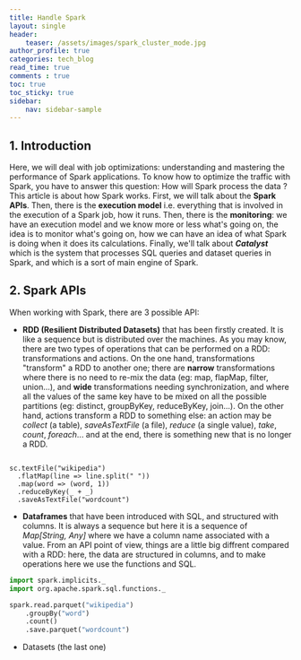 ```yaml
---
title: Handle Spark
layout: single
header:
    teaser: /assets/images/spark_cluster_mode.jpg
author_profile: true
categories: tech_blog
read_time: true
comments : true
toc: true
toc_sticky: true
sidebar:
    nav: sidebar-sample
---
```


## 1. Introduction

Here, we will deal with job optimizations: understanding and mastering the performance of Spark applications. To know how to optimize the traffic with Spark, you have to answer this question: How will Spark process the data ? This article is about how Spark works.
First, we will talk about the **Spark APIs**. Then, there is the **execution model** i.e. everything that is involved in the execution of a Spark job, how it runs. Then, there is the **monitoring**: we have an execution model and we know more or less what's going on, the idea is to monitor what's going on, how we can have an idea of what Spark is doing when it does its calculations. Finally, we'll talk about ***Catalyst*** which is the system that processes SQL queries and dataset queries in Spark, and which is a sort of main engine of Spark.

## 2. Spark APIs

When working with Spark, there are 3 possible API:

- **RDD (Resilient Distributed Datasets)** that has been firstly created. It is like a
sequence but is distributed over the machines. As you may know, there are two types of operations that can be performed on a RDD: transformations and actions. On the one hand, transformations "transform" a RDD to another one; there are **narrow** transformations where there is no need to re-mix the data (eg: map, flapMap, filter, union...), and **wide** transformations needing synchronization, and where all the values of the same key have to be mixed on all the possible partitions (eg: distinct, groupByKey, reduceByKey, join...). On the other hand, actions transform a RDD to something else: an action may be
*collect* (a table), *saveAsTextFile* (a file), *reduce* (a single value), *take*,
*count*, *foreach*... and at the end, there is something new that is no longer a RDD.

```

sc.textFile("wikipedia")
  .flatMap(line => line.split(" "))
  .map(word => (word, 1))
  .reduceByKey(_ + _)
  .saveAsTextFile("wordcount")

```

- **Dataframes** that have been introduced with SQL, and structured with columns. It is
always a sequence but here it is a sequence of *Map[String, Any]* where we have a column name associated with a value. From an API point of view, things are a little big diffrent compared with a RDD: here, the data are structured in columns, and to make operations here we use the functions and SQL.

```python
import spark.implicits._
import org.apache.spark.sql.functions._

spark.read.parquet("wikipedia")
    .groupBy("word")
    .count()
    .save.parquet("wordcount")
```

- Datasets (the last one)
